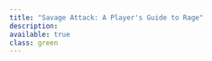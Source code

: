 ```yaml
---
title: "Savage Attack: A Player's Guide to Rage"
description: 
available: true
class: green
---
```

